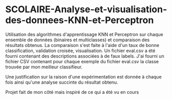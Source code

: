 # SCOLAIRE-Analyse-et-visualisation-des-donnees-KNN-et-Perceptron

Utilisation des algorithmes d'apprentissage KNN et Perceptron sur chaque ensemble de données (binaires et multiclasses) et
comparaison des résultats obtenus.
La comparaison s'est faite à l'aide d'un taux de bonne classification, validation croisée, visualisation.
Un fichier eval.csv a été fourni contenant des descriptions associées à de faux labels. J'ai fourni un fichier CSV 
contenant pour chaque exemple du fichier eval.csv la classe trouvée par mon meilleur classifieur.

Une justification sur la raison d'une expérimentation est donnée à chaque fois ainsi qu'une analyse succinte du résultat obtenu.


Projet fait de mon côté mais inspiré de ce qui a été vu en cours
